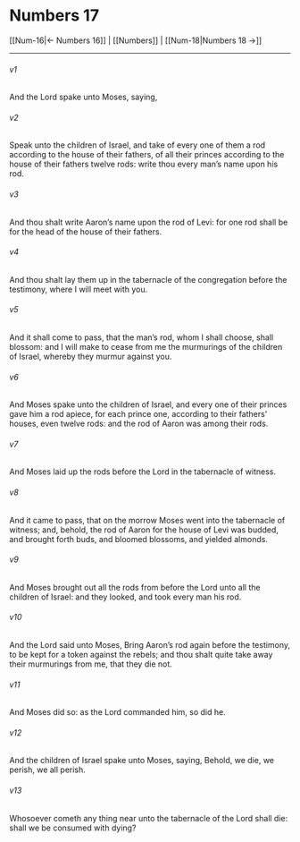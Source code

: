 # Numbers 17

[[Num-16|← Numbers 16]] | [[Numbers]] | [[Num-18|Numbers 18 →]]
***

###### v1
And the Lord spake unto Moses, saying,
###### v2
Speak unto the children of Israel, and take of every one of them a rod according to the house of their fathers, of all their princes according to the house of their fathers twelve rods: write thou every man’s name upon his rod.
###### v3
And thou shalt write Aaron’s name upon the rod of Levi: for one rod shall be for the head of the house of their fathers.
###### v4
And thou shalt lay them up in the tabernacle of the congregation before the testimony, where I will meet with you.
###### v5
And it shall come to pass, that the man’s rod, whom I shall choose, shall blossom: and I will make to cease from me the murmurings of the children of Israel, whereby they murmur against you.
###### v6
And Moses spake unto the children of Israel, and every one of their princes gave him a rod apiece, for each prince one, according to their fathers’ houses, even twelve rods: and the rod of Aaron was among their rods.
###### v7
And Moses laid up the rods before the Lord in the tabernacle of witness.
###### v8
And it came to pass, that on the morrow Moses went into the tabernacle of witness; and, behold, the rod of Aaron for the house of Levi was budded, and brought forth buds, and bloomed blossoms, and yielded almonds.
###### v9
And Moses brought out all the rods from before the Lord unto all the children of Israel: and they looked, and took every man his rod.
###### v10
And the Lord said unto Moses, Bring Aaron’s rod again before the testimony, to be kept for a token against the rebels; and thou shalt quite take away their murmurings from me, that they die not.
###### v11
And Moses did so: as the Lord commanded him, so did he.
###### v12
And the children of Israel spake unto Moses, saying, Behold, we die, we perish, we all perish.
###### v13
Whosoever cometh any thing near unto the tabernacle of the Lord shall die: shall we be consumed with dying? 
